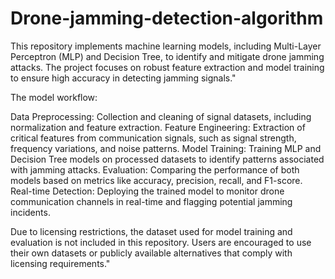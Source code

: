 # Drone-jamming-detection-algorithm
This repository implements machine learning models, including Multi-Layer Perceptron (MLP) and Decision Tree, to identify and mitigate drone jamming attacks. The project focuses on robust feature extraction and model training to ensure high accuracy in detecting jamming signals."

The model workflow:

Data Preprocessing: Collection and cleaning of signal datasets, including normalization and feature extraction.
Feature Engineering: Extraction of critical features from communication signals, such as signal strength, frequency variations, and noise patterns.
Model Training: Training MLP and Decision Tree models on processed datasets to identify patterns associated with jamming attacks.
Evaluation: Comparing the performance of both models based on metrics like accuracy, precision, recall, and F1-score.
Real-time Detection: Deploying the trained model to monitor drone communication channels in real-time and flagging potential jamming incidents.

Due to licensing restrictions, the dataset used for model training and evaluation is not included in this repository. Users are encouraged to use their own datasets or publicly available alternatives that comply with licensing requirements."

